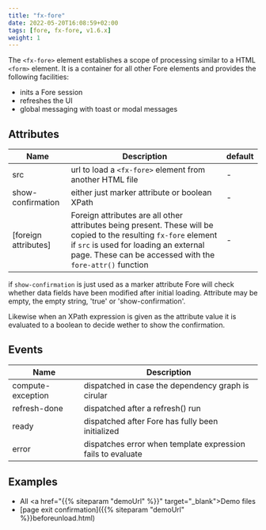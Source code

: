 ```yaml
---
title: "fx-fore"
date: 2022-05-20T16:08:59+02:00
tags: [fore, fx-fore, v1.6.x]
weight: 1
---
```


The `<fx-fore>` element establishes a scope of processing similar
to a HTML `<form>` element. It is a container for all other Fore elements
and provides the following facilities:

* inits a Fore session
* refreshes the UI
* global messaging with toast or modal messages

## Attributes

| Name | Description                                                              | default |
|------|--------------------------------------------------------------------------|---------|
| src | url to load a `<fx-fore>` element from another HTML file                 | -       |
| show-confirmation | either just marker attribute or boolean XPath |  -      |
| [foreign attributes] | Foreign attributes are all other attributes being present. These will be copied to the resulting `fx-fore` element if `src` is used for loading an external page. These can be accessed with the `fore-attr()` function | - | 

if `show-confirmation` is just used as a marker attribute Fore will check whether data fields have been modified after initial loading. Attribute may be
empty, the empty string, 'true' or 'show-confirmation'.

Likewise when an XPath expression is given as the attribute value it is evaluated to a boolean to decide wether to show the confirmation.

## Events

| Name              | Description |
|-------------------|-------------|
| compute-exception | dispatched in case the dependency graph is cirular |
| refresh-done      | dispatched after a refresh() run |
| ready             | dispatched after Fore has fully been initialized |
| error             | dispatches error when template expression fails to evaluate |



## Examples

* All <a href="{{% siteparam "demoUrl" %}}" target="_blank">Demo</a> files
* [page exit confirmation]({{% siteparam "demoUrl" %}}beforeunload.html)
